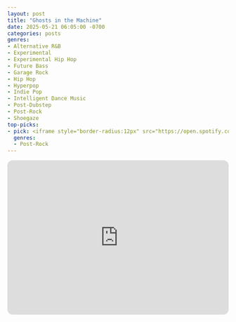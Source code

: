 ```yaml
---
layout: post
title: "Ghosts in the Machine"
date: 2025-05-21 06:05:00 -0700
categories: posts
genres:
- Alternative R&B
- Experimental
- Experimental Hip Hop
- Future Bass
- Garage Rock
- Hip Hop
- Hyperpop
- Indie Pop
- Intelligent Dance Music
- Post-Dubstep
- Post-Rock
- Shoegaze
top-picks:
- pick: <iframe style="border-radius:12px" src="https://open.spotify.com/embed/album/3F9Jc3DPNld71SWVZAQapk?utm_source=generator" width="100%" height="352" frameBorder="0" allowfullscreen="" allow="autoplay; clipboard-write; encrypted-media; fullscreen; picture-in-picture" loading="lazy"></iframe>
  genres:
  - Post-Rock
---
```

<iframe style="border-radius:12px" src="https://open.spotify.com/embed/playlist/0drn2sZVDgvLHRn4jnYKXM?utm_source=generator" width="100%" height="352" frameBorder="0" allowfullscreen="" allow="autoplay; clipboard-write; encrypted-media; fullscreen; picture-in-picture" loading="lazy"></iframe>
